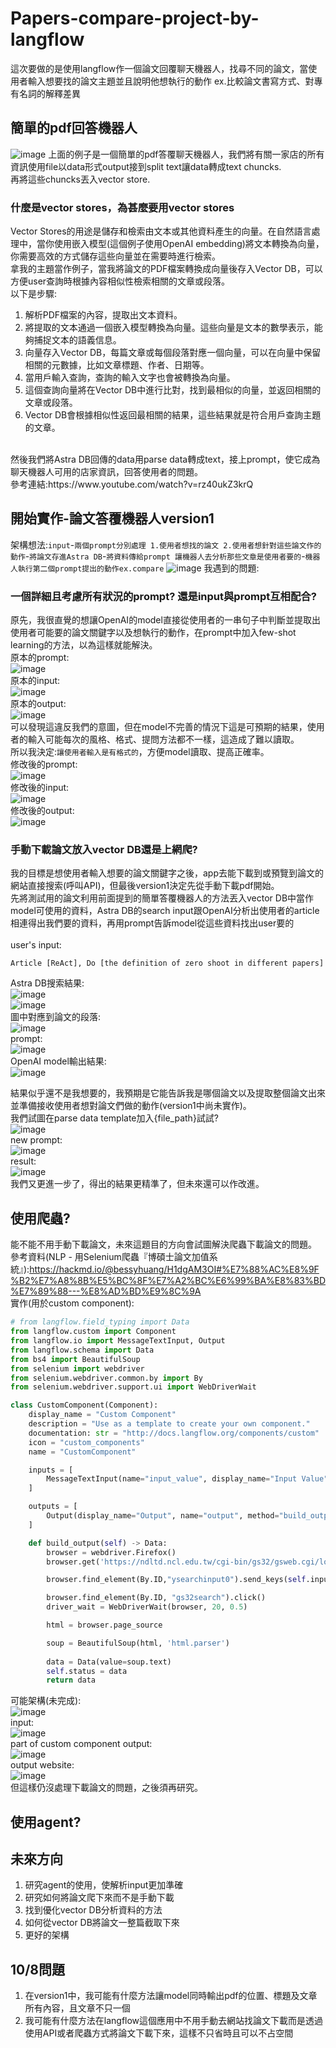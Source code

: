 # Papers-compare-project-by-langflow
這次要做的是使用langflow作一個論文回覆聊天機器人，找尋不同的論文，當使用者輸入想要找的論文主題並且說明他想執行的動作 ex.比較論文書寫方式、對專有名詞的解釋差異 <br>
## 簡單的pdf回答機器人
![image](https://github.com/yanyoulin/papers-compare-project-by-langflow/blob/main/langflow_project_pics/simple_pdf.png)
上面的例子是一個簡單的pdf答覆聊天機器人，我們將有關一家店的所有資訊使用file以data形式output接到split text讓data轉成text chuncks. <br>
再將這些chuncks丟入vector store. <br>
### 什麼是vector stores，為甚麼要用vector stores
Vector Stores的用途是儲存和檢索由文本或其他資料產生的向量。在自然語言處理中，當你使用嵌入模型(這個例子使用OpenAI embedding)將文本轉換為向量，你需要高效的方式儲存這些向量並在需要時進行檢索。<br>
拿我的主題當作例子，當我將論文的PDF檔案轉換成向量後存入Vector DB，可以方便user查詢時根據內容相似性檢索相關的文章或段落。 <br>
以下是步驟:<br>
1. 解析PDF檔案的內容，提取出文本資料。
2. 將提取的文本通過一個嵌入模型轉換為向量。這些向量是文本的數學表示，能夠捕捉文本的語義信息。
3. 向量存入Vector DB，每篇文章或每個段落對應一個向量，可以在向量中保留相關的元數據，比如文章標題、作者、日期等。
4. 當用戶輸入查詢，查詢的輸入文字也會被轉換為向量。
5. 這個查詢向量將在Vector DB中進行比對，找到最相似的向量，並返回相關的文章或段落。
6. Vector DB會根據相似性返回最相關的結果，這些結果就是符合用戶查詢主題的文章。
<br>
然後我們將Astra DB回傳的data用parse data轉成text，接上prompt，使它成為聊天機器人可用的店家資訊，回答使用者的問題。<br>
參考連結:https://www.youtube.com/watch?v=rz40ukZ3krQ <br>

## 開始實作-論文答覆機器人version1
架構想法:`input`-`兩個prompt分別處理 1.使用者想找的論文 2.使用者想針對這些論文作的動作`-`將論文存進Astra DB`-`將資料傳給prompt 讓機器人去分析那些文章是使用者要的`-`機器人執行第二個prompt提出的動作ex.compare`
![image](https://github.com/yanyoulin/papers-compare-project-by-langflow/blob/main/langflow_project_pics/project_ver1.png)
我遇到的問題: <br>
### 一個詳細且考慮所有狀況的prompt? 還是input與prompt互相配合?
原先，我很直覺的想讓OpenAI的model直接從使用者的一串句子中判斷並提取出使用者可能要的論文關鍵字以及想執行的動作，在prompt中加入few-shot learning的方法，以為這樣就能解決。<br>
原本的prompt:<br>
![image](https://github.com/yanyoulin/papers-compare-project-by-langflow/blob/main/langflow_project_pics/poor_prompt.png) <br>
原本的input:<br>
![image](https://github.com/yanyoulin/papers-compare-project-by-langflow/blob/main/langflow_project_pics/poor_input.png) <br>
原本的output:<br>
![image](https://github.com/yanyoulin/papers-compare-project-by-langflow/blob/main/langflow_project_pics/poor_output.png) <br>
可以發現這違反我們的意圖，但在model不完善的情況下這是可預期的結果，使用者的輸入可能每次的風格、格式、提問方法都不一樣，這造成了難以讀取。<br>
所以我決定:`讓使用者輸入是有格式的`，方便model讀取、提高正確率。<br>
修改後的prompt:<br>
![image](https://github.com/yanyoulin/papers-compare-project-by-langflow/blob/main/langflow_project_pics/promote_prompt.png) <br>
修改後的input:<br>
![image](https://github.com/yanyoulin/papers-compare-project-by-langflow/blob/main/langflow_project_pics/promote_input.png) <br>
修改後的output:<br>
![image](https://github.com/yanyoulin/papers-compare-project-by-langflow/blob/main/langflow_project_pics/promote_output.png) <br>
### 手動下載論文放入vector DB還是上網爬?
我的目標是想使用者輸入想要的論文關鍵字之後，app去能下載到或預覽到論文的網站直接搜索(呼叫API)，但最後version1決定先從手動下載pdf開始。<br>
先將測試用的論文利用前面提到的簡單答覆機器人的方法丟入vector DB中當作model可使用的資料，Astra DB的search input跟OpenAI分析出使用者的article相連得出我們要的資料，再用prompt告訴model從這些資料找出user要的<br>
<br>
user's input:<br>
```
Article [ReAct], Do [the definition of zero shoot in different papers]
```
Astra DB搜索結果:<br>
![image](https://github.com/yanyoulin/papers-compare-project-by-langflow/blob/main/langflow_project_pics/ver1_component_output.png) <br>
![image](https://github.com/yanyoulin/papers-compare-project-by-langflow/blob/main/langflow_project_pics/ver1_component_text.png) <br>
圖中對應到論文的段落:<br>
![image](https://github.com/yanyoulin/papers-compare-project-by-langflow/blob/main/langflow_project_pics/ver1_pdf_result.png) <br>
prompt:<br>
![image](https://github.com/yanyoulin/papers-compare-project-by-langflow/blob/main/langflow_project_pics/ver1_find_pdf_prompt.png) <br>
OpenAI model輸出結果:<br>
![image](https://github.com/yanyoulin/papers-compare-project-by-langflow/blob/main/langflow_project_pics/ver1_chatgptaboutpdf_output.png) <br>

結果似乎還不是我想要的，我預期是它能告訴我是哪個論文以及提取整個論文出來並準備接收使用者想對論文們做的動作(version1中尚未實作)。<br>
我們試圖在parse data template加入{file_path}試試?<br>
![image](https://github.com/yanyoulin/papers-compare-project-by-langflow/blob/main/langflow_project_pics/ver1.5_parsedata_prompt.png)<br>
new prompt:<br>
![image](https://github.com/yanyoulin/papers-compare-project-by-langflow/blob/main/langflow_project_pics/ver1.5_prompt.png)<br>
result:<br>
![image](https://github.com/yanyoulin/papers-compare-project-by-langflow/blob/main/langflow_project_pics/ver1.5_chatgptaboutpdf.png)<br>
我們又更進一步了，得出的結果更精準了，但未來還可以作改進。<br>
## 使用爬蟲?
能不能不用手動下載論文，未來這題目的方向會試圖解決爬蟲下載論文的問題。<br>
參考資料(NLP - 用Selenium爬蟲『博碩士論文加值系統』):https://hackmd.io/@bessyhuang/H1dgAM3OI#%E7%88%AC%E8%9F%B2%E7%A8%8B%E5%BC%8F%E7%A2%BC%E6%99%BA%E8%83%BD%E7%89%88---%E8%AD%BD%E9%8C%9A <br>
實作(用於custom component):<br>
```python
# from langflow.field_typing import Data
from langflow.custom import Component
from langflow.io import MessageTextInput, Output
from langflow.schema import Data
from bs4 import BeautifulSoup
from selenium import webdriver
from selenium.webdriver.common.by import By
from selenium.webdriver.support.ui import WebDriverWait

class CustomComponent(Component):
    display_name = "Custom Component"
    description = "Use as a template to create your own component."
    documentation: str = "http://docs.langflow.org/components/custom"
    icon = "custom_components"
    name = "CustomComponent"

    inputs = [
        MessageTextInput(name="input_value", display_name="Input Value", value="Hello, World!"),
    ]

    outputs = [
        Output(display_name="Output", name="output", method="build_output"),
    ]

    def build_output(self) -> Data:
        browser = webdriver.Firefox()
        browser.get('https://ndltd.ncl.edu.tw/cgi-bin/gs32/gsweb.cgi/login?o=dwebmge')

        browser.find_element(By.ID,"ysearchinput0").send_keys(self.input_value)

        browser.find_element(By.ID, "gs32search").click()
        driver_wait = WebDriverWait(browser, 20, 0.5)

        html = browser.page_source

        soup = BeautifulSoup(html, 'html.parser')
        
        data = Data(value=soup.text)
        self.status = data
        return data
```
可能架構(未完成):<br>
![image](https://github.com/yanyoulin/papers-compare-project-by-langflow/blob/main/langflow_project_pics/project_may1.png) <br> 
input:<br> 
![image](https://github.com/yanyoulin/papers-compare-project-by-langflow/blob/main/langflow_project_pics/may1_input.png) <br> 
part of custom component output:<br> 
![image](https://github.com/yanyoulin/papers-compare-project-by-langflow/blob/main/langflow_project_pics/may1_component_text.png) <br>
output website:<br> 
![image](https://github.com/yanyoulin/papers-compare-project-by-langflow/blob/main/langflow_project_pics/may1_website.png) <br>
但這樣仍沒處理下載論文的問題，之後須再研究。<br>
## 使用agent?

## 未來方向
1. 研究agent的使用，使解析input更加準確
2. 研究如何將論文爬下來而不是手動下載
3. 找到優化vector DB分析資料的方法
4. 如何從vector DB將論文一整篇截取下來
5. 更好的架構
## 10/8問題
1. 在version1中，我可能有什麼方法讓model同時輸出pdf的位置、標題及文章所有內容，且文章不只一個
2. 我可能有什麼方法在langflow這個應用中不用手動去網站找論文下載而是透過使用API或者爬蟲方式將論文下載下來，這樣不只省時且可以不占空間










